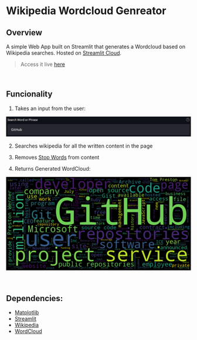 # Wikipedia Wordcloud Genreator

## Overview

A simple Web App built on Streamlit that generates a Wordcloud based on Wikipedia searches. Hosted on [Streamlit Cloud](https://streamlit.io/cloud).

> Access it live [here](https://www.tgaspar.com/subpages/wikipedia-wordcloud)

&nbsp;
## Funcionality

1. Takes an input from the user:

![search](example/gh-search.png)

2. Searches wikipedia for all the written content in the page

3. Removes [Stop Words](https://en.wikipedia.org/wiki/Stop_word) from content

4. Returns Generated WordCloud:

![search](example/gh-wordcloud.png)

&nbsp;
## Dependencies:

* [Matplotlib](https://matplotlib.org/)
* [Streamlit](https://streamlit.io/)
* [Wikipedia](https://wikipedia.readthedocs.io/)
* [WordCloud](http://amueller.github.io/word_cloud/)

